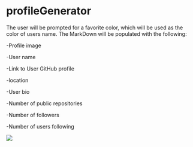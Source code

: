 # profileGenerator

The user will be prompted for a favorite color, which will be used as the color of users name.
The  MarkDown will be populated with the following:

-Profile image

-User name

-Link to User GitHub profile

-location

-User bio

-Number of public repositories

-Number of followers

-Number of users following

<img src="profileGenerator/mdPage.pnd">






